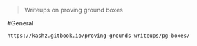> Writeups on proving ground boxes


#General 

```
https://kashz.gitbook.io/proving-grounds-writeups/pg-boxes/
```